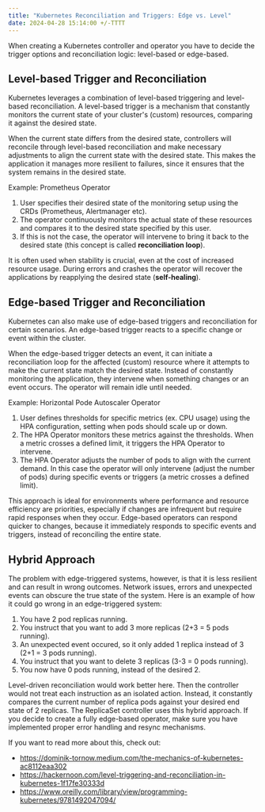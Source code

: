 ```yaml
---
title: "Kubernetes Reconciliation and Triggers: Edge vs. Level"
date: 2024-04-28 15:14:00 +/-TTTT
---
```


When creating a Kubernetes controller and operator you have to decide the trigger options and reconciliation logic: level-based or edge-based. 

## Level-based Trigger and Reconciliation 

Kubernetes leverages a combination of level-based triggering and level-based reconciliation. A level-based trigger is a mechanism that constantly monitors the current state of your cluster's (custom) resources, comparing it against the desired state. 

When the current state differs from the desired state, controllers will reconcile through level-based reconciliation and make necessary adjustments to align the current state with the desired state. This makes the application it manages more resilient to failures, since it ensures that the system remains in the desired state. 

Example: Prometheus Operator

1. User specifies their desired state of the monitoring setup using the CRDs (Prometheus, Alertmanager etc).
2. The operator continuously monitors the actual state of these resources and compares it to the desired state specified by this user. 
3. If this is not the case, the operator will intervene to bring it back to the desired state (this concept is called **reconciliation loop**).

It is often used when stability is crucial, even at the cost of increased resource usage. During errors and crashes the operator will recover the applications by reapplying the desired state (**self-healing**).

## Edge-based Trigger and Reconciliation

Kubernetes can also make use of edge-based triggers and reconciliation for certain scenarios. An edge-based trigger reacts to a specific change or event within the cluster. 

When the edge-based trigger detects an event, it can initiate a reconciliation loop for the affected (custom) resource where it attempts to make the current state match the desired state.  Instead of constantly monitoring the application, they intervene when something changes or an event occurs. The operator will remain idle until needed.

Example: Horizontal Pode Autoscaler Operator

1. User defines thresholds for specific metrics (ex. CPU usage) using the HPA configuration, setting when pods should scale up or down.
2. The HPA Operator monitors these metrics against the thresholds. When a metric crosses a defined limit, it triggers the HPA Operator to intervene.
3. The HPA Operator adjusts the number of pods to align with the current demand.
In this case the operator will only intervene (adjust the number of pods) during specific events or triggers (a metric crosses a defined limit). 

This approach is ideal for environments where performance and resource efficiency are priorities, especially if changes are infrequent but require rapid responses when they occur. Edge-based operators can respond quicker to changes, because it immediately responds to specific events and triggers, instead of reconciling the entire state.

## Hybrid Approach

The problem with edge-triggered systems, however, is that it is less resilient and can result in wrong outcomes. Network issues, errors and unexpected events can obscure the true state of the system. Here is an example of how it could go wrong in an edge-triggered system:
1. You have 2 pod replicas running.
2. You instruct that you want to add 3 more replicas (2+3 = 5 pods running).
3. An unexpected event occured, so it only added 1 replica instead of 3 (2+1 = 3 pods running).
4. You instruct that you want to delete 3 replicas (3-3 = 0 pods running).
5. You now have 0 pods running, instead of the desired 2.

Level-driven reconciliation would work better here. Then the controller would not treat each instruction as an isolated action. Instead, it constantly compares the current number of replica pods against your desired end state of 2 replicas. The ReplicaSet controller uses this hybrid approach. If you decide to create a fully edge-based operator, make sure you have implemented proper error handling and resync mechanisms.

If you want to read more about this, check out:
- https://dominik-tornow.medium.com/the-mechanics-of-kubernetes-ac8112eaa302
- https://hackernoon.com/level-triggering-and-reconciliation-in-kubernetes-1f17fe30333d
- https://www.oreilly.com/library/view/programming-kubernetes/9781492047094/
